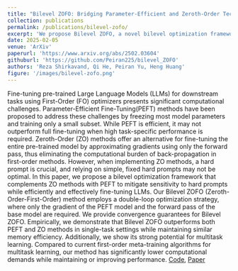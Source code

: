 ```yaml
---
title: "Bilevel ZOFO: Bridging Parameter-Efficient and Zeroth-Order Techniques for Efficient LLM Fine-Tuning and Meta-Training"
collection: publications
permalink: /publications/bilevel-zofo/
excerpt: 'We propose Bilevel ZOFO, a novel bilevel optimization framework that bridges parameter-efficient and zeroth-order optimization techniques for efficient large language model (LLM) fine-tuning and meta-training.'
date: 2025-02-05
venue: 'ArXiv'
paperurl: 'https://www.arxiv.org/abs/2502.03604'
githuburl: 'https://github.com/Peiran225/bilevel_ZOFO'
authors: 'Reza Shirkavand, Qi He, Peiran Yu, Heng Huang'
figure: '/images/bilevel-zofo.png' 
---
```

Fine-tuning pre-trained Large Language Models (LLMs) for downstream tasks using First-Order (FO) optimizers presents significant computational challenges. Parameter-Efficient Fine-Tuning(PEFT) methods have been proposed to address these challenges by freezing most model parameters and training only a small subset. While PEFT is efficient, it may not outperform full fine-tuning when high task-specific performance is required. Zeroth-Order (ZO) methods offer an alternative for fine-tuning the entire pre-trained model by approximating gradients using only the forward pass, thus eliminating the computational burden of back-propagation in first-order methods. However, when implementing ZO methods, a hard prompt is crucial, and relying on simple, fixed hard prompts may not be optimal. In this paper, we propose a bilevel optimization framework that complements ZO methods with PEFT to mitigate sensitivity to hard prompts while efficiently and effectively fine-tuning LLMs. Our Bilevel ZOFO (Zeroth-Order-First-Order) method employs a double-loop optimization strategy, where only the gradient of the PEFT model and the forward pass of the base model are required. We provide convergence guarantees for Bilevel ZOFO. Empirically, we demonstrate that Bilevel ZOFO outperforms both PEFT and ZO methods in single-task settings while maintaining similar memory efficiency. Additionally, we show its strong potential for multitask learning. Compared to current first-order meta-training algorithms for multitask learning, our method has significantly lower computational demands while maintaining or improving performance.
[Code](https://github.com/Peiran225/bilevel_ZOFO), [Paper](https://www.arxiv.org/abs/2502.03604)

